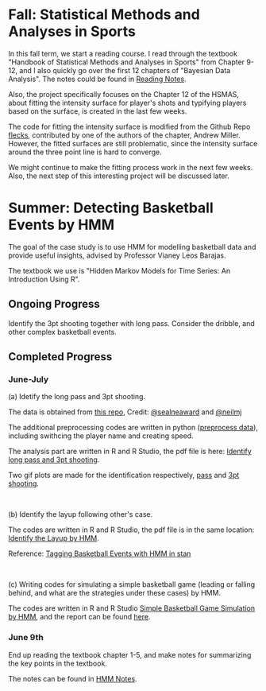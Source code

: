 # Fall: Statistical Methods and Analyses in Sports

In this fall term, we start a reading course. I read through the textbook "Handbook of Statistical Methods and Analyses in Sports" from Chapter 9-12, and I also quickly go over the first 12 chapters of "Bayesian Data Analysis". The notes could be found in [Reading Notes](https://github.com/rachan1637/basketballHMM/tree/main/Reading%20Course/Reading%20Notes).

Also, the project specifically focuses on the Chapter 12 of the HSMAS, about fitting the intensity surface for player's shots and typifying players based on the surface, is created in the last few weeks. 

The code for fitting the intensity surface is modified from the Github Repo [flecks](https://github.com/andymiller/flecks), contributed by one of the authors of the chapter, Andrew Miller. However, the fitted surfaces are still problematic, since the intensity surface around the three point line is hard to converge.

We might continue to make the fitting process work in the next few weeks. Also, the next step of this interesting project will be discussed later.

# Summer: Detecting Basketball Events by HMM

The goal of the case study is to use HMM for modelling basketball data and provide useful insights, advised by Professor Vianey Leos Barajas.

The textbook we use is "Hidden Markov Models for Time Series: An Introduction Using R".

## Ongoing Progress 

Identify the 3pt shooting together with long pass. Consider the dribble, and other complex basketball events.

## Completed Progress

### June-July

(a) Idetify the long pass and 3pt shooting.

The data is obtained from [this repo](https://github.com/sealneaward/nba-movement-data), Credit: [@sealneaward](https://github.com/sealneaward) and [@neilmj](https://github.com/neilmj/BasketballData)

The additional preprocessing codes are written in python ([preprocess data](https://github.com/rachan1637/Basketball-case-study-by-HMM/tree/main/Basketball/data_preprocess)), including swithcing the player name and creating speed.

The analysis part are written in R and R Studio, the pdf file is here: [Identify long pass and 3pt shooting](https://github.com/rachan1637/Basketball-case-study-by-HMM/blob/main/Basketball/basketball2.pdf).

Two gif plots are made for the identification respectively, [pass](https://github.com/rachan1637/Basketball-case-study-by-HMM/blob/main/Basketball/event1_passing.gif) and [3pt shooting](https://github.com/rachan1637/Basketball-case-study-by-HMM/blob/main/Basketball/event28_3pt.gif).

<br>

(b) Identify the layup following other's case.

The codes are written in R and R Studio, the pdf file is in the same location: [Identify the Layup by HMM](https://github.com/rachan1637/Basketball-case-study-by-HMM/blob/main/Basketball/basketball.pdf).

Reference: [Tagging Basketball Events with HMM in stan](https://mc-stan.org/users/documentation/case-studies/bball-hmm.html#pre-process-data)

<br>

(c) Writing codes for simulating a simple basketball game (leading or falling behind, and what are the strategies under these cases) by HMM.

The codes are written in R and R Studio [Simple Basketball Game Simulation by HMM](https://github.com/rachan1637/Basketball-case-study-by-HMM/blob/main/Practice%20Code/Simulating-HMM-basketball.Rmd), and the report can be found [here](https://github.com/rachan1637/Basketball-case-study-by-HMM/blob/main/Practice%20Code/Simulating-HMM-basketball.pdf).

### June 9th
End up reading the textbook chapter 1-5, and make notes for summarizing the key points in the textbook.  

The notes can be found in [HMM Notes](https://github.com/rachan1637/Basketball-case-study-by-HMM/tree/main/HMM%20Notes).
